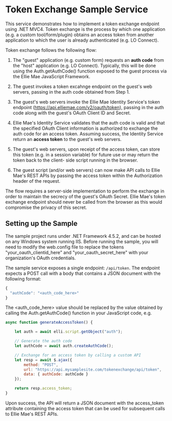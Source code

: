 # Token Exchange Sample Service
This service demonstrates how to implement a token exchange endpoint 
using .NET MVC4. Token exchange is the process by which one application
(e.g. a custom tool/form/plugin) obtains an access token from another
application to which the user is already authenticated (e.g. LO Connect).

Token exchange follows the following flow:

1. The "guest" application (e.g. custom form) requests an **auth code**
from the "host" application (e.g. LO Connect). Typically, this will be done
using the Auth.getAuthCode() function exposed to the guest process via the
Ellie Mae JavaScript Framework.

2. The guest invokes a token excahnge endpoint on the guest's web servers, passing in
the auth code obtained from Step 1. 

3. The guest's web servers invoke the Ellie Mae Identity Service's token endpoint
(https://api.elliemae.com/v2/oauth/token), passing in the auth code along with the
guest's OAuth Client ID and Secret.

4. Ellie Mae's Identity Service validates that the auth code is valid and that
the specified OAuth Client information is authorized to exchange the auth code for an
access token. Assuming success, the Identity Service return an **access token** to 
the guest's web servers.

5. The guest's web servers, upon receipt of the access token, can store this token
(e.g. in a session variable) for future use or may return the token back to the client-
side script running in the browser. 

6. The guest script (and/or web servers) can now make API calls to Ellie Mae's REST APIs
by passing the access token within the Authorization header of the request.

The flow requires a server-side implementation to perform the exchange in order to 
maintain the secrecy of the guest's OAuth Secret. Ellie Mae's token exchange endpoint
should never be called from the browser as this would compromise the privacy of this
secret.

## Setting up the Sample
The sample project runs under .NET Framework 4.5.2, and can be hosted on any Windows system 
running IIS. Before running the sample, you will need to modify the web.config file to
replace the tokens "your_oauth_clientid_here" and "your_oauth_secret_here" with your
organization's OAuth credentials.

The sample service exposes a single endpoint: `/api/token`. The endpoint expects a POST call
with a body that contains a JSON document with the following format:

```javascript
{
  "authCode": "<auth_code_here>"
}
```

The <auth_code_here> value should be replaced by the value obtained by calling the 
Auth.getAuthCode() function in your JavaScript code, e.g.

```javascript
async function generateAccessToken() {

    let auth = await elli.script.getObject("auth");

    // Generate the auth code
    let authCode = await auth.createAuthCode();

	// Exchange for an access token by calling a custom API
	let resp = await $.ajax({
		method: "POST",
		url: "https://api.mysamplesite.com/tokenexchange/api/token",
		data: { authCode: authCode }
	});

	return resp.access_token;
}
```

Upon success, the API will return a JSON document with the access_token attribute
containing the access token that can be used for subsequent calls to Ellie Mae's
REST APIs.
